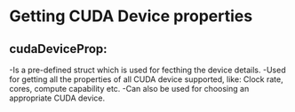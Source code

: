 # Getting CUDA Device properties


## cudaDeviceProp:
-Is a pre-defined struct which is used for fecthing the device details.
-Used for getting all the properties of all CUDA device supported, like: Clock rate, cores, compute capability etc.
-Can also be used for choosing an appropriate CUDA device.
